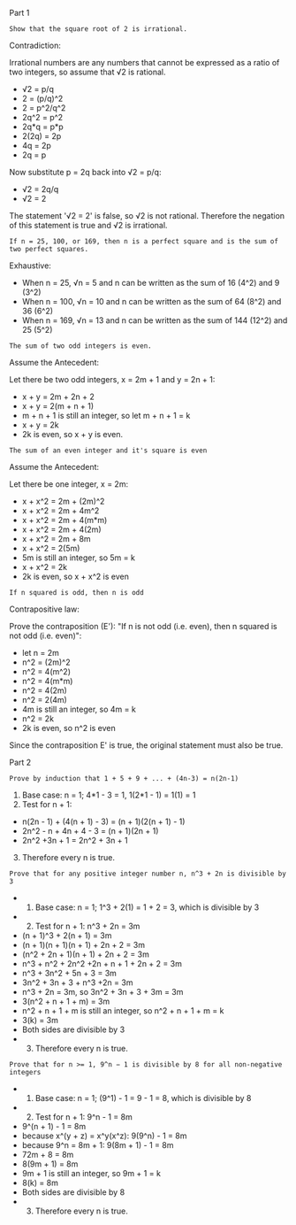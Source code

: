 Part 1

```
Show that the square root of 2 is irrational.
```

Contradiction:

Irrational numbers are any numbers that cannot be expressed as a ratio of two integers, so assume that √2 is rational.

- √2 = p/q
- 2 = (p/q)^2
- 2 = p^2/q^2
- 2q^2 = p^2
- 2q\*q = p\*p
- 2(2q) = 2p
- 4q = 2p
- 2q = p

Now substitute p = 2q back into √2 = p/q:

- √2 = 2q/q
- √2 = 2

The statement '√2 = 2' is false, so √2 is not rational. Therefore the negation of this statement is true and √2 is irrational.

```
If n = 25, 100, or 169, then n is a perfect square and is the sum of two perfect squares.
```
 
Exhaustive:

- When n = 25, √n = 5 and n can be written as the sum of 16 (4^2) and 9 (3^2)
- When n = 100, √n = 10 and n can be written as the sum of 64 (8^2) and 36 (6^2)
- When n = 169, √n = 13 and n can be written as the sum of 144 (12^2) and 25 (5^2)

```
The sum of two odd integers is even.
```

Assume the Antecedent:

Let there be two odd integers, x = 2m + 1 and y = 2n + 1:
- x + y = 2m + 2n + 2
- x + y = 2(m + n + 1)
- m + n + 1 is still an integer, so let m + n + 1 = k
- x + y = 2k
- 2k is even, so x + y is even.

```
The sum of an even integer and it's square is even
```

Assume the Antecedent:

Let there be one integer, x = 2m:
- x + x^2 = 2m + (2m)^2
- x + x^2 = 2m + 4m^2
- x + x^2 = 2m + 4(m\*m)
- x + x^2 = 2m + 4(2m)
- x + x^2 = 2m + 8m
- x + x^2 = 2(5m)
- 5m is still an integer, so 5m = k
- x + x^2 = 2k
- 2k is even, so x + x^2 is even

```
If n squared is odd, then n is odd
```

Contrapositive law:

Prove the contraposition (E'): "If n is not odd (i.e. even), then n squared is not odd (i.e. even)":
- let n = 2m
- n^2 = (2m)^2
- n^2 = 4(m^2)
- n^2 = 4(m\*m)
- n^2 = 4(2m)
- n^2 = 2(4m)
- 4m is still an integer, so 4m = k
- n^2 = 2k
- 2k is even, so n^2 is even

Since the contraposition E' is true, the original statement must also be true.

Part 2

```
Prove by induction that 1 + 5 + 9 + ... + (4n-3) = n(2n-1)
```

1) Base case: n = 1; 4\*1 - 3 = 1, 1(2\*1 - 1) = 1(1) = 1
2) Test for n + 1: 
 - n(2n - 1) + (4(n + 1) - 3) = (n + 1)(2(n + 1) - 1)
 - 2n^2 - n + 4n + 4 - 3 = (n + 1)(2n + 1)
 - 2n^2 +3n + 1 = 2n^2 + 3n + 1
3) Therefore every n is true.

```
Prove that for any positive integer number n, n^3 + 2n is divisible by 3
```

- 1. Base case: n = 1; 1^3 + 2(1) = 1 + 2 = 3, which is divisible by 3
- 2. Test for n + 1: n^3 + 2n = 3m
 - (n + 1)^3 + 2(n + 1) = 3m
 - (n + 1)(n + 1)(n + 1) + 2n + 2 = 3m
 - (n^2 + 2n + 1)(n + 1) + 2n + 2 = 3m
 - n^3 + n^2 + 2n^2 +2n + n + 1 + 2n + 2 = 3m
 - n^3 + 3n^2 + 5n + 3 = 3m
 - 3n^2 + 3n + 3 + n^3 +2n = 3m
 - n^3 + 2n = 3m, so 3n^2 + 3n + 3 + 3m = 3m
 - 3(n^2 + n + 1 + m) = 3m
 - n^2 + n + 1 + m is still an integer, so n^2 + n + 1 + m = k
 - 3(k) = 3m
 - Both sides are divisible by 3
- 3. Therefore every n is true.

```
Prove that for n >= 1, 9^n − 1 is divisible by 8 for all non-negative integers
```

- 1. Base case: n = 1; (9^1) - 1 = 9 - 1 = 8, which is divisible by 8
- 2. Test for n + 1: 9^n - 1 = 8m
 - 9^(n + 1) - 1 = 8m
 - because x^(y + z) = x^y(x^z): 9(9^n) - 1 = 8m
 - because 9^n = 8m + 1: 9(8m + 1) - 1 = 8m
 - 72m + 8 = 8m
 - 8(9m + 1) = 8m
 - 9m + 1 is still an integer, so 9m + 1 = k
 - 8(k) = 8m
 - Both sides are divisible by 8
- 3. Therefore every n is true.
